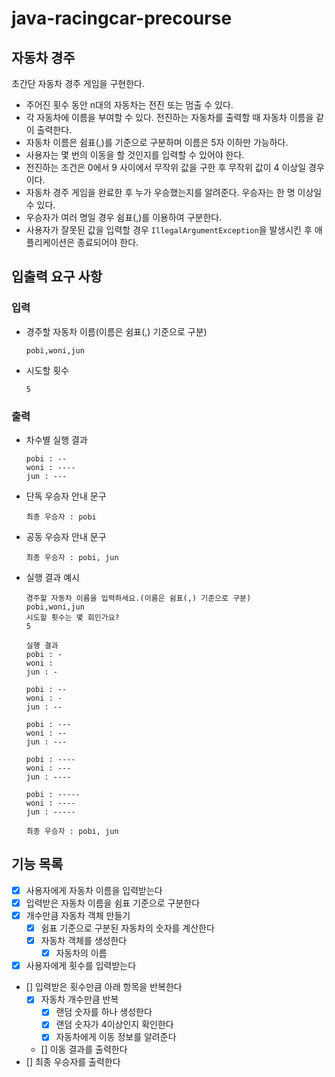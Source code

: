 # java-racingcar-precourse

## 자동차 경주
초간단 자동차 경주 게임을 구현한다.

- 주어진 횟수 동안 n대의 자동차는 전진 또는 멈출 수 있다.
- 각 자동차에 이름을 부여할 수 있다. 전진하는 자동차를 출력할 때 자동차 이름을 같이 출력한다.
- 자동차 이름은 쉼표(,)를 기준으로 구분하며 이름은 5자 이하만 가능하다.
- 사용자는 몇 번의 이동을 할 것인지를 입력할 수 있어야 한다.
- 전진하는 조건은 0에서 9 사이에서 무작위 값을 구한 후 무작위 값이 4 이상일 경우이다.
- 자동차 경주 게임을 완료한 후 누가 우승했는지를 알려준다. 우승자는 한 명 이상일 수 있다.
- 우승자가 여러 명일 경우 쉼표(,)를 이용하여 구분한다.
- 사용자가 잘못된 값을 입력할 경우 `IllegalArgumentException`을 발생시킨 후 애플리케이션은 종료되어야 한다.

## 입출력 요구 사항
### 입력
- 경주할 자동차 이름(이름은 쉼표(,) 기준으로 구분)
    ```
    pobi,woni,jun
    ```
- 시도할 횟수
    ```
    5
    ```
### 출력
- 차수별 실행 결과
    ```
    pobi : --
    woni : ----
    jun : ---
    ```
- 단독 우승자 안내 문구
    ```
    최종 우승자 : pobi
    ```
    
- 공동 우승자 안내 문구
    ```
    최종 우승자 : pobi, jun
    ```

- 실행 결과 예시
    ```
    경주할 자동차 이름을 입력하세요.(이름은 쉼표(,) 기준으로 구분)
    pobi,woni,jun
    시도할 횟수는 몇 회인가요?
    5
    
    실행 결과
    pobi : -
    woni :
    jun : -
    
    pobi : --
    woni : -
    jun : --
    
    pobi : ---
    woni : --
    jun : ---
    
    pobi : ----
    woni : ---
    jun : ----
    
    pobi : -----
    woni : ----
    jun : -----
    
    최종 우승자 : pobi, jun
    ```
  
## 기능 목록
- [x] 사용자에게 자동차 이름을 입력받는다
- [x] 입력받은 자동차 이름을 쉼표 기준으로 구분한다
- [x] 개수만큼 자동차 객체 만들기
  - [x] 쉼표 기준으로 구분된 자동차의 숫자를 계산한다
  - [x] 자동차 객체를 생성한다
    - [x] 자동차의 이름
- [x] 사용자에게 횟수를 입력받는다
- [] 입력받은 횟수만큼 아래 항목을 반복한다
  - [x] 자동차 개수만큼 반복
    - [x] 랜덤 숫자를 하나 생성한다
    - [x] 랜덤 숫자가 4이상인지 확인한다
    - [x] 자동차에게 이동 정보를 알려준다
  - [] 이동 결과를 출력한다
- [] 최종 우승자를 출력한다
